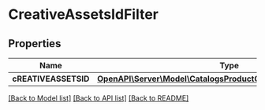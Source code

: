 # CreativeAssetsIdFilter

## Properties
Name | Type | Description | Notes
------------ | ------------- | ------------- | -------------
**cREATIVEASSETSID** | [**OpenAPI\Server\Model\CatalogsProductGroupMultipleStringCriteria**](.md) |  | 

[[Back to Model list]](../README.md#documentation-for-models) [[Back to API list]](../README.md#documentation-for-api-endpoints) [[Back to README]](../README.md)


